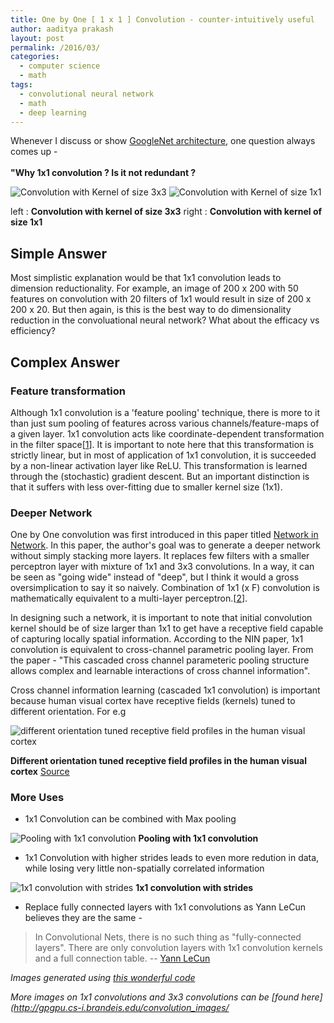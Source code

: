 ```yaml
---
title: One by One [ 1 x 1 ] Convolution - counter-intuitively useful
author: aaditya prakash
layout: post
permalink: /2016/03/
categories:
  - computer science
  - math
tags:
  - convolutional neural network
  - math
  - deep learning
---
```


Whenever I discuss or show [GoogleNet architecture](http://arxiv.org/pdf/1409.4842v1.pdf), one question always comes up - <br /><br />
**"Why 1x1 convolution ? Is it not redundant ?**

![Convolution with Kernel of size 3x3](http://himal.cs-i.brandeis.edu/ap/conv_arithmetic/gif_/full_padding_no_strides_transposed.gif)
![Convolution with Kernel of size 1x1](http://himal.cs-i.brandeis.edu/ap/conv_arithmetic/gif/full_padding_no_strides_transposed.gif)

left : **Convolution with kernel of size 3x3**               right : **Convolution with kernel of size 1x1**



## Simple Answer

Most simplistic explanation would be that 1x1 convolution leads to dimension reductionality. For example, an image of 200 x 200 with 50 features on convolution with 20 filters of 1x1 would result in size of 200 x 200 x 20.
But then again, is this is the best way to do dimensionality reduction in the convoluational neural network? What about the efficacy vs efficiency?

## Complex Answer

### Feature transformation
Although 1x1 convolution is a 'feature pooling' technique, there is more to it than just sum pooling of features across various channels/feature-maps of a given layer. 
1x1 convolution acts like coordinate-dependent transformation in the filter space[[1](https://plus.google.com/118431607943208545663/posts/2y7nmBuh2ar)]. It is important to note here that this transformation is strictly linear, but in most of application of 1x1 convolution, it is succeeded by a non-linear activation layer like ReLU. This transformation is learned through the (stochastic) gradient descent. But an important distinction is that it suffers with less over-fitting due to smaller kernel size (1x1).

### Deeper Network

One by One convolution was first introduced in this paper titled [Network in Network](http://arxiv.org/pdf/1312.4400v3.pdf). In this paper, the author's goal was to generate a deeper network without simply stacking more layers. It replaces few filters with a smaller perceptron layer with mixture of 1x1 and 3x3 convolutions. In a way, it can be seen as "going wide" instead of "deep", but I think it would a gross oversimplication to say it so naively. Combination of 1x1 (x F) convolution is mathematically equivalent to a multi-layer perceptron.[[2](https://www.reddit.com/r/MachineLearning/comments/3oln72/1x1_convolutions_why_use_them/cvyxood)]. 

In designing such a network, it is important to note that initial convolution kernel should be of size larger than 1x1 to get have a receptive field capable of capturing locally spatial information. According to the NIN paper, 1x1 convolution is equivalent to cross-channel parametric pooling layer. From the paper - "This cascaded cross channel parameteric pooling structure allows complex and learnable interactions of cross channel information".

Cross channel information learning (cascaded 1x1 convolution) is important because human visual cortex have receptive fields (kernels) tuned to different orientation. For e.g 

![different orientation tuned receptive field profiles in the human visual cortex](http://bmia.bmt.tue.nl/education/courses/fev/course/notebooks/RotBundleFiltersListPlot3D.gif)


**Different orientation tuned receptive field profiles in the human visual cortex** [Source](http://bmia.bmt.tue.nl/education/courses/fev/course/notebooks/Convolution.html)


### More Uses

  * 1x1 Convolution can be combined with Max pooling

  ![Pooling with 1x1 convolution](http://himal.cs-i.brandeis.edu/ap/conv_arithmetic/gif/numerical_max_pooling.gif)
   **Pooling with 1x1 convolution**

  * 1x1 Convolution with higher strides leads to even more redution in data, while losing very little non-spatially correlated information

  ![1x1 convolution with strides](http://himal.cs-i.brandeis.edu/ap/conv_arithmetic/gif/no_padding_strides.gif)
   **1x1 convolution with strides**

  * Replace fully connected layers with 1x1 convolutions as Yann LeCun believes they are the same -
> In Convolutional Nets, there is no such thing as "fully-connected layers". There are only convolution layers with 1x1 convolution kernels and a full connection table.
-- [Yann LeCun](https://www.facebook.com/yann.lecun/posts/10152820758292143)

*Images generated using [this wonderful code](https://github.com/vdumoulin/conv_arithmetic)*

*More images on 1x1 convolutions and 3x3 convolutions can be [found here](http://gpgpu.cs-i.brandeis.edu/convolution_images/* 

